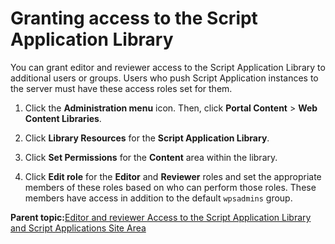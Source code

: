 # Granting access to the Script Application Library

You can grant editor and reviewer access to the Script Application Library to additional users or groups. Users who push Script Application instances to the server must have these access roles set for them.

1.  Click the **Administration menu** icon. Then, click **Portal Content** \> **Web Content Libraries**.

2.  Click **Library Resources** for the **Script Application Library**.

3.  Click **Set Permissions** for the **Content** area within the library.

4.  Click **Edit role** for the **Editor** and **Reviewer** roles and set the appropriate members of these roles based on who can perform those roles. These members have access in addition to the default `wpsadmins` group.


**Parent topic:**[Editor and reviewer Access to the Script Application Library and Script Applications Site Area](../script-portlet/acc_lib_site_area.md)

